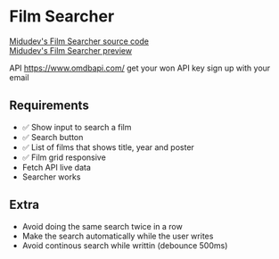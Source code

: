 # Film Searcher

[Midudev's Film Searcher source code](https://github.com/midudev/aprendiendo-react/tree/master/projects/05-react-buscador-peliculas)
<br>
[Midudev's Film Searcher preview](https://midu-react-05.surge.sh/)

API https://www.omdbapi.com/ get your won API key sign up with your email

## Requirements

- ✅ Show input to search a film
- ✅ Search button
- ✅ List of films that shows title, year and poster
- ✅ Film grid responsive
- Fetch API live data
- Searcher works

## Extra

- Avoid doing the same search twice in a row
- Make the search automatically while the user writes
- Avoid continous search while writtin (debounce 500ms)
